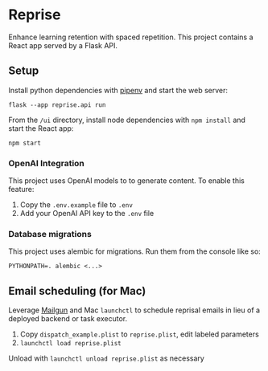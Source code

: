 # Reprise
Enhance learning retention with spaced repetition. This project contains a React app served by a Flask API.

## Setup
Install python dependencies with [pipenv](https://pipenv.pypa.io/en/latest/) and start the web server:
```
flask --app reprise.api run
```

From the `/ui` directory, install node dependencies with `npm install` and start the React app:
```
npm start
```

### OpenAI Integration
This project uses OpenAI  models to to generate content. To enable this feature:

1. Copy the `.env.example` file to `.env`
2. Add your OpenAI API key to the `.env` file

### Database migrations
This project uses alembic for migrations. Run them from the console like so:
```
PYTHONPATH=. alembic <...>
```

## Email scheduling (for Mac)
Leverage [Mailgun](https://www.mailgun.com/) and Mac `launchctl` to schedule reprisal emails in lieu of a deployed backend or task executor.

1. Copy `dispatch_example.plist` to `reprise.plist`, edit labeled parameters
2. `launchctl load reprise.plist`

Unload with `launchctl unload reprise.plist` as necessary
